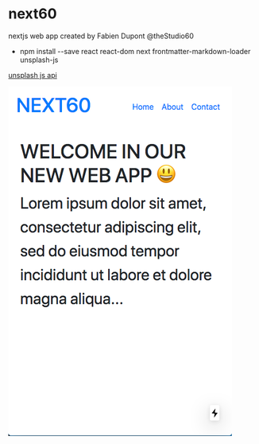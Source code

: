 # next60
 nextjs web app created by Fabien Dupont @theStudio60 

* npm install --save react react-dom next frontmatter-markdown-loader unsplash-js

[unsplash js api](https://github.com/unsplash/unsplash-js)

![preview](preview.png)
